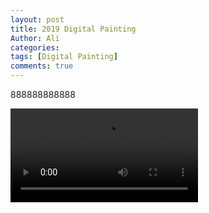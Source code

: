 ```yaml
---
layout: post
title: 2019 Digital Painting
Author: Ali
categories: 
tags: [Digital Painting]
comments: true
---
```


888888888888

<video src='https://vwecam.gtimg.com/1006_37682da59d144aec850ea0640abfccbb.f0.mp4?ptype=http&vkey=6A03A768606A8F64362B73C110680DC82E44BB13D5877F4AC831E1781B9EFB3BC89D610AA92E5B21ABFE0CD20E0BDB51756AF60B12850B26&sdtfrom=v1000&owner=0&chgtype=1010&vuin=244660608'></video>
